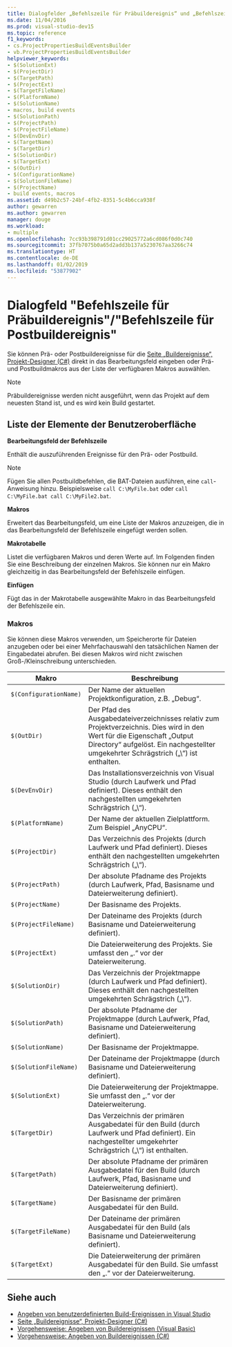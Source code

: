 ```yaml
---
title: Dialogfelder „Befehlszeile für Präbuildereignis“ und „Befehlszeile für Postbuildereignis“
ms.date: 11/04/2016
ms.prod: visual-studio-dev15
ms.topic: reference
f1_keywords:
- cs.ProjectPropertiesBuildEventsBuilder
- vb.ProjectPropertiesBuildEventsBuilder
helpviewer_keywords:
- $(SolutionExt)
- $(ProjectDir)
- $(TargetPath)
- $(ProjectExt)
- $(TargetFileName)
- $(PlatformName)
- $(SolutionName)
- macros, build events
- $(SolutionPath)
- $(ProjectPath)
- $(ProjectFileName)
- $(DevEnvDir)
- $(TargetName)
- $(TargetDir)
- $(SolutionDir)
- $(TargetExt)
- $(OutDir)
- $(ConfigurationName)
- $(SolutionFileName)
- $(ProjectName)
- build events, macros
ms.assetid: d49b2c57-24bf-4fb2-8351-5c4b6cca938f
author: gewarren
ms.author: gewarren
manager: douge
ms.workload:
- multiple
ms.openlocfilehash: 7cc93b398791d01cc29025772a6cd086f0d0c740
ms.sourcegitcommit: 37fb7075b0a65d2add3b137a5230767aa3266c74
ms.translationtype: HT
ms.contentlocale: de-DE
ms.lasthandoff: 01/02/2019
ms.locfileid: "53877902"
---
```

# <a name="pre-build-eventpost-build-event-command-line-dialog-box"></a>Dialogfeld "Befehlszeile für Präbuildereignis"/"Befehlszeile für Postbuildereignis"
Sie können Prä- oder Postbuildereignisse für die [Seite „Buildereignisse“, Projekt-Designer (C#)](../../ide/reference/build-events-page-project-designer-csharp.md) direkt in das Bearbeitungsfeld eingeben oder Prä- und Postbuildmakros aus der Liste der verfügbaren Makros auswählen.

> [!NOTE]
> Präbuildereignisse werden nicht ausgeführt, wenn das Projekt auf dem neuesten Stand ist, und es wird kein Build gestartet.


## <a name="ui-element-list"></a>Liste der Elemente der Benutzeroberfläche
 **Bearbeitungsfeld der Befehlszeile**

 Enthält die auszuführenden Ereignisse für den Prä- oder Postbuild.

> [!NOTE]
> Fügen Sie allen Postbuildbefehlen, die BAT-Dateien ausführen, eine `call`-Anweisung hinzu. Beispielsweise `call C:\MyFile.bat` oder `call C:\MyFile.bat call C:\MyFile2.bat`.


 **Makros**

 Erweitert das Bearbeitungsfeld, um eine Liste der Makros anzuzeigen, die in das Bearbeitungsfeld der Befehlszeile eingefügt werden sollen.

 **Makrotabelle**

 Listet die verfügbaren Makros und deren Werte auf. Im Folgenden finden Sie eine Beschreibung der einzelnen Makros. Sie können nur ein Makro gleichzeitig in das Bearbeitungsfeld der Befehlszeile einfügen.

 **Einfügen**

 Fügt das in der Makrotabelle ausgewählte Makro in das Bearbeitungsfeld der Befehlszeile ein.

### <a name="macros"></a>Makros
 Sie können diese Makros verwenden, um Speicherorte für Dateien anzugeben oder bei einer Mehrfachauswahl den tatsächlichen Namen der Eingabedatei abrufen. Bei diesen Makros wird nicht zwischen Groß-/Kleinschreibung unterschieden.

|Makro|Beschreibung|
|-----------|-----------------|
|`$(ConfigurationName)`|Der Name der aktuellen Projektkonfiguration, z.B. „Debug“.|
|`$(OutDir)`|Der Pfad des Ausgabedateiverzeichnisses relativ zum Projektverzeichnis. Dies wird in den Wert für die Eigenschaft „Output Directory“ aufgelöst. Ein nachgestellter umgekehrter Schrägstrich („\\“) ist enthalten.|
|`$(DevEnvDir)`|Das Installationsverzeichnis von Visual Studio (durch Laufwerk und Pfad definiert). Dieses enthält den nachgestellten umgekehrten Schrägstrich („\\“).|
|`$(PlatformName)`|Der Name der aktuellen Zielplattform. Zum Beispiel „AnyCPU“.|
|`$(ProjectDir)`|Das Verzeichnis des Projekts (durch Laufwerk und Pfad definiert). Dieses enthält den nachgestellten umgekehrten Schrägstrich („\\“).|
|`$(ProjectPath)`|Der absolute Pfadname des Projekts (durch Laufwerk, Pfad, Basisname und Dateierweiterung definiert).|
|`$(ProjectName)`|Der Basisname des Projekts.|
|`$(ProjectFileName)`|Der Dateiname des Projekts (durch Basisname und Dateierweiterung definiert).|
|`$(ProjectExt)`|Die Dateierweiterung des Projekts. Sie umfasst den „.“ vor der Dateierweiterung.|
|`$(SolutionDir)`|Das Verzeichnis der Projektmappe (durch Laufwerk und Pfad definiert). Dieses enthält den nachgestellten umgekehrten Schrägstrich („\\“).|
|`$(SolutionPath)`|Der absolute Pfadname der Projektmappe (durch Laufwerk, Pfad, Basisname und Dateierweiterung definiert).|
|`$(SolutionName)`|Der Basisname der Projektmappe.|
|`$(SolutionFileName)`|Der Dateiname der Projektmappe (durch Basisname und Dateierweiterung definiert).|
|`$(SolutionExt)`|Die Dateierweiterung der Projektmappe. Sie umfasst den „.“ vor der Dateierweiterung.|
|`$(TargetDir)`|Das Verzeichnis der primären Ausgabedatei für den Build (durch Laufwerk und Pfad definiert). Ein nachgestellter umgekehrter Schrägstrich („\\“) ist enthalten.|
|`$(TargetPath)`|Der absolute Pfadname der primären Ausgabedatei für den Build (durch Laufwerk, Pfad, Basisname und Dateierweiterung definiert).|
|`$(TargetName)`|Der Basisname der primären Ausgabedatei für den Build.|
|`$(TargetFileName)`|Der Dateiname der primären Ausgabedatei für den Build (als Basisname und Dateierweiterung definiert).|
|`$(TargetExt)`|Die Dateierweiterung der primären Ausgabedatei für den Build. Sie umfasst den „.“ vor der Dateierweiterung.|

## <a name="see-also"></a>Siehe auch

- [Angeben von benutzerdefinierten Build-Ereignissen in Visual Studio](../../ide/specifying-custom-build-events-in-visual-studio.md)
- [Seite „Buildereignisse“, Projekt-Designer (C#)](../../ide/reference/build-events-page-project-designer-csharp.md)
- [Vorgehensweise: Angeben von Buildereignissen (Visual Basic)](../../ide/how-to-specify-build-events-visual-basic.md)
- [Vorgehensweise: Angeben von Buildereignissen (C#)](../../ide/how-to-specify-build-events-csharp.md)